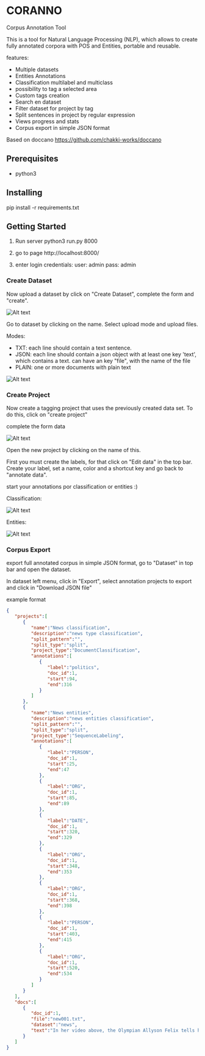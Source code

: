 # CORANNO
Corpus Annotation Tool

This is a tool for Natural Language Processing (NLP), which allows to create fully annotated corpora with POS and Entities, portable and reusable.

features:
- Multiple datasets
- Entities Annotations
- Classification multilabel and multiclass
- possibility to tag a selected area
- Custom tags creation
- Search en dataset
- Filter dataset for project by tag
- Split sentences in project by regular expression
- Views progress and stats
- Corpus export in simple JSON format

Based on doccano https://github.com/chakki-works/doccano

## Prerequisites

- python3


## Installing

pip install -r requirements.txt


## Getting Started

1. Run server
python3 run.py 8000

2. go to page
http://localhost:8000/

3. enter login credentials:
user: admin
pass: admin

### Create Dataset

Now upload a dataset by click on "Create Dataset", complete the form and "create".

![Alt text](doc/dataset_view.png?raw=true "Create dataset")

Go to dataset by clicking on the name. Select upload mode and upload files.

Modes:
- TXT: each line should contain a text sentence.
- JSON: each line should contain a json object with at least one key 'text', which contains a text. can have an key "file", with the name of the file
- PLAIN: one or more documents with plain text


![Alt text](doc/dataset_uploads.png?raw=true "Dataset files")

### Create Project

Now create a tagging project that uses the previously created data set. To do this, click on "create project"

complete the form data

![Alt text](doc/create_project.png?raw=true "Create project")

Open the new project by clicking on the name of this.

First you must create the labels, for that click on "Edit data" in the top bar. Create your label, set a name, color and a shortcut key and go back to "annotate data".

start your annotations por classification or entities :)

Classification:

![Alt text](doc/classification.png?raw=true "classification")

Entities:

![Alt text](doc/entities.png?raw=true "entities")

### Corpus Export

export full annotated corpus in simple JSON format, go to "Dataset" in top bar and open the dataset.

In dataset left menu, click in "Export", select annotation projects to export and click in "Download JSON file"

example format

```json
{
   "projects":[
      {
         "name":"News classification",
         "description":"news type classification",
         "split_pattern":"",
         "split_type":"split",
         "project_type":"DocumentClassification",
         "annotations":[
            {
               "label":"politics",
               "doc_id":1,
               "start":94,
               "end":316
            }
         ]
      },
      {
         "name":"News entities",
         "description":"news entities classification",
         "split_pattern":"",
         "split_type":"split",
         "project_type":"SequenceLabeling",
         "annotations":[
            {
               "label":"PERSON",
               "doc_id":1,
               "start":25,
               "end":47
            },
            {
               "label":"ORG",
               "doc_id":1,
               "start":85,
               "end":89
            },
            {
               "label":"DATE",
               "doc_id":1,
               "start":320,
               "end":329
            },
            {
               "label":"ORG",
               "doc_id":1,
               "start":348,
               "end":353
            },
            {
               "label":"ORG",
               "doc_id":1,
               "start":368,
               "end":398
            },
            {
               "label":"PERSON",
               "doc_id":1,
               "start":403,
               "end":415
            },
            {
               "label":"ORG",
               "doc_id":1,
               "start":520,
               "end":534
            }
         ]
      }
   ],
   "docs":[
      {
         "doc_id":1,
         "file":"new001.txt",
         "dataset":"news",
         "text":"In her video above, the Olympian Allyson Felix tells her story around pregnancy and Nike.\r\n\r\nIve always known that expressing myself could hurt my career. Ive tried not to show emotion, to anticipate what people expect from me and to do it. I dont like to let people down. But you cant change anything with silence.\r\n\r\nLast week, two of my former Nike teammates, the Olympian runners Alysia Montao and Kara Goucher, heroically broke their nondisclosure agreements with the company to share their pregnancy stories in a New York Times investigation.\r\n\r\nThey told stories we athletes know are true, but have been too scared to tell publicly: If we have children, we risk pay cuts from our sponsors during pregnancy and afterward. Its one example of a sports industry where the rules are still mostly made for and by men.\r\n"
      }
   ]
}
```













